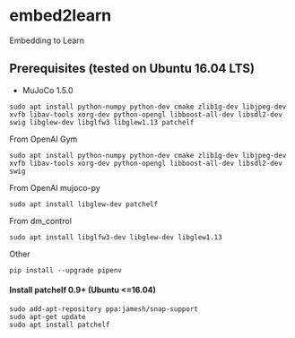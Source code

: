 # embed2learn
Embedding to Learn

## Prerequisites (tested on Ubuntu 16.04 LTS)
* MuJoCo 1.5.0

```shell
sudo apt install python-numpy python-dev cmake zlib1g-dev libjpeg-dev xvfb libav-tools xorg-dev python-opengl libboost-all-dev libsdl2-dev swig libglew-dev libglfw3 libglew1.13 patchelf 
```

From OpenAI Gym
```shell
sudo apt install python-numpy python-dev cmake zlib1g-dev libjpeg-dev xvfb libav-tools xorg-dev python-opengl libboost-all-dev libsdl2-dev swig
```
From OpenAI mujoco-py
```shell
sudo apt install libglew-dev patchelf
```
From dm_control
```shell
sudo apt install libglfw3-dev libglew-dev libglew1.13
```
Other
```shell
pip install --upgrade pipenv
```

#### Install patchelf 0.9+ (Ubuntu <=16.04)
```shell
sudo add-apt-repository ppa:jamesh/snap-support
sudo apt-get update
sudo apt install patchelf
```